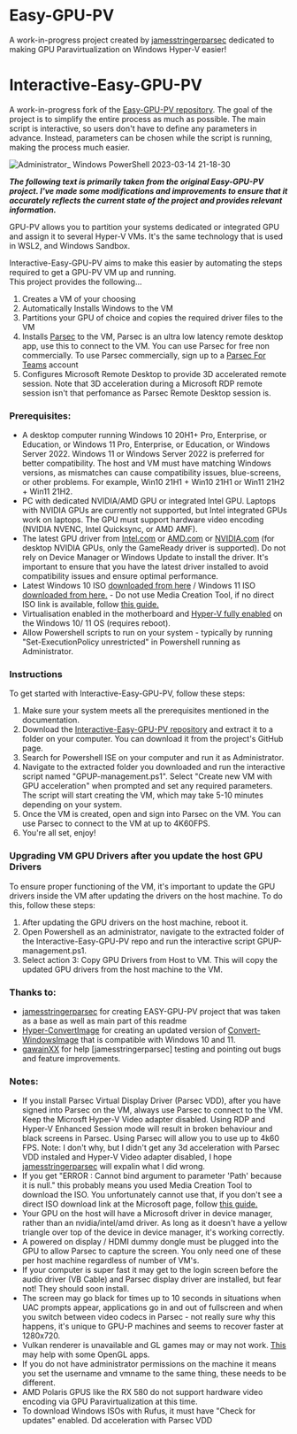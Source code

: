# Easy-GPU-PV
A work-in-progress project created by [jamesstringerparsec](https://github.com/jamesstringerparsec/Easy-GPU-PV) dedicated to making GPU Paravirtualization on Windows Hyper-V easier!  

# Interactive-Easy-GPU-PV 
A work-in-progress fork of the [Easy-GPU-PV repository](https://github.com/jamesstringerparsec/Easy-GPU-PV). The goal of the project is to simplify the entire process as much as possible. The main script is interactive, so users don't have to define any parameters in advance. Instead, parameters can be chosen while the script is running, making the process much easier.

![Administrator_ Windows PowerShell 2023-03-14 21-18-30](https://user-images.githubusercontent.com/77991615/225123630-151be5d3-83fc-4d05-b1b2-019ff80adb33.gif)

***The following text is primarily taken from the original Easy-GPU-PV project. I've made some modifications and improvements to ensure that it accurately reflects the current state of the project and provides relevant information.***

GPU-PV allows you to partition your systems dedicated or integrated GPU and assign it to several Hyper-V VMs.  It's the same technology that is used in WSL2, and Windows Sandbox.  

Interactive-Easy-GPU-PV aims to make this easier by automating the steps required to get a GPU-PV VM up and running.  
This project provides the following...  
1) Creates a VM of your choosing
2) Automatically Installs Windows to the VM
3) Partitions your GPU of choice and copies the required driver files to the VM  
4) Installs [Parsec](https://parsec.app) to the VM, Parsec is an ultra low latency remote desktop app, use this to connect to the VM.  You can use Parsec for free non commercially. To use Parsec commercially, sign up to a [Parsec For Teams](https://parsec.app/teams) account  
5) Configures Microsoft Remote Desktop to provide 3D accelerated remote session. Note that 3D acceleration during a Microsoft RDP remote session isn't that perfomance as Parsec Remote Desktop session is.

### Prerequisites:
* A desktop computer running Windows 10 20H1+ Pro, Enterprise, or Education, or Windows 11 Pro, Enterprise, or Education, or Windows Server 2022. Windows 11 or Windows Server 2022 is preferred for better compatibility. The host and VM must have matching Windows versions, as mismatches can cause compatibility issues, blue-screens, or other problems. For example, Win10 21H1 + Win10 21H1 or Win11 21H2 + Win11 21H2.
* PC with dedicated NVIDIA/AMD GPU or integrated Intel GPU. Laptops with NVIDIA GPUs are currently not supported, but Intel integrated GPUs work on laptops. The GPU must support hardware video encoding (NVIDIA NVENC, Intel Quicksync, or AMD AMF).
* The latest GPU driver from [Intel.com](https://www.intel.com/content/www/us/en/search.html#sort=relevancy&f:@tabfilter=[Downloads]&f:@stm_10385_en=[Graphics]) or [AMD.com](https://www.amd.com/en/support) or [NVIDIA.com](https://www.nvidia.com/download/index.aspx)  (for desktop NVIDIA GPUs, only the GameReady driver is supported). Do not rely on Device Manager or Windows Update to install the driver. It's important to ensure that you have the latest driver installed to avoid compatibility issues and ensure optimal performance.
* Latest Windows 10 ISO [downloaded from here](https://www.microsoft.com/en-gb/software-download/windows10ISO) / Windows 11 ISO [downloaded from here.](https://www.microsoft.com/en-us/software-download/windows11) - Do not use Media Creation Tool, if no direct ISO link is available, follow [this guide.](https://www.nextofwindows.com/downloading-windows-10-iso-images-using-rufus)
* Virtualisation enabled in the motherboard and [Hyper-V fully enabled](https://docs.microsoft.com/en-us/virtualization/hyper-v-on-windows/quick-start/enable-hyper-v) on the Windows 10/ 11 OS (requires reboot).  
* Allow Powershell scripts to run on your system - typically by running "Set-ExecutionPolicy unrestricted" in Powershell running as Administrator.  

### Instructions
To get started with Interactive-Easy-GPU-PV, follow these steps:
1) Make sure your system meets all the prerequisites mentioned in the documentation.
2) Download the [Interactive-Easy-GPU-PV repository](https://github.com/jamesstringerparsec/Easy-GPU-PV/archive/refs/heads/main.zip) and extract it to a folder on your computer. You can download it from the project's GitHub page.
3) Search for Powershell ISE on your computer and run it as Administrator.
4) Navigate to the extracted folder you downloaded and run the interactive script named "GPUP-management.ps1". Select "Create new VM with GPU acceleration" when prompted and set any required parameters. The script will start creating the VM, which may take 5-10 minutes depending on your system.
5) Once the VM is created, open and sign into Parsec on the VM. You can use Parsec to connect to the VM at up to 4K60FPS.
6) You're all set, enjoy!

### Upgrading VM GPU Drivers after you update the host GPU Drivers
To ensure proper functioning of the VM, it's important to update the GPU drivers inside the VM after updating the drivers on the host machine. To do this, follow these steps:
1) After updating the GPU drivers on the host machine, reboot it.
2) Open Powershell as an administrator, navigate to the extracted folder of the Interactive-Easy-GPU-PV repo and run the interactive script GPUP-management.ps1.
3) Select action 3: Copy GPU Drivers from Host to VM. This will copy the updated GPU drivers from the host machine to the VM.


### Thanks to:  
- [jamesstringerparsec](https://github.com/jamesstringerparsec/Easy-GPU-PV) for creating EASY-GPU-PV project that was taken as a base as well as main part of this readme
- [Hyper-ConvertImage](https://github.com/tabs-not-spaces/Hyper-ConvertImage) for creating an updated version of [Convert-WindowsImage](https://github.com/MicrosoftDocs/Virtualization-Documentation/tree/master/hyperv-tools/Convert-WindowsImage) that is compatible with Windows 10 and 11.
- [gawainXX](https://github.com/gawainXX) for help [jamesstringerparsec] testing and pointing out bugs and feature improvements.  


### Notes:    
- If you install Parsec Virtual Display Driver (Parsec VDD), after you have signed into Parsec on the VM, always use Parsec to connect to the VM. Keep the Microsft Hyper-V Video adapter disabled. Using RDP and Hyper-V Enhanced Session mode will result in broken behaviour and black screens in Parsec. Using Parsec will allow you to use up to 4k60 FPS. Note: I don't why, but I didn't get any 3d acceleration with Parsec VDD instaled and Hyper-V Video adapter disabled, I hope [jamesstringerparsec](https://github.com/jamesstringerparsec/Easy-GPU-PV) will expalin what I did wrong. 
- If you get "ERROR  : Cannot bind argument to parameter 'Path' because it is null." this probably means you used Media Creation Tool to download the ISO.  You unfortunately cannot use that, if you don't see a direct ISO download link at the Microsoft page, follow [this guide.](https://www.nextofwindows.com/downloading-windows-10-iso-images-using-rufus)  
- Your GPU on the host will have a Microsoft driver in device manager, rather than an nvidia/intel/amd driver. As long as it doesn't have a yellow triangle over top of the device in device manager, it's working correctly.  
- A powered on display / HDMI dummy dongle must be plugged into the GPU to allow Parsec to capture the screen.  You only need one of these per host machine regardless of number of VM's.
- If your computer is super fast it may get to the login screen before the audio driver (VB Cable) and Parsec display driver are installed, but fear not! They should soon install.  
- The screen may go black for times up to 10 seconds in situations when UAC prompts appear, applications go in and out of fullscreen and when you switch between video codecs in Parsec - not really sure why this happens, it's unique to GPU-P machines and seems to recover faster at 1280x720.
- Vulkan renderer is unavailable and GL games may or may not work.  [This](https://www.microsoft.com/en-us/p/opencl-and-opengl-compatibility-pack/9nqpsl29bfff?SilentAuth=1&wa=wsignin1.0#activetab=pivot:overviewtab) may help with some OpenGL apps.  
- If you do not have administrator permissions on the machine it means you set the username and vmname to the same thing, these needs to be different.  
- AMD Polaris GPUS like the RX 580 do not support hardware video encoding via GPU Paravirtualization at this time.  
- To download Windows ISOs with Rufus, it must have "Check for updates" enabled.
Dd acceleration with Parsec VDD
